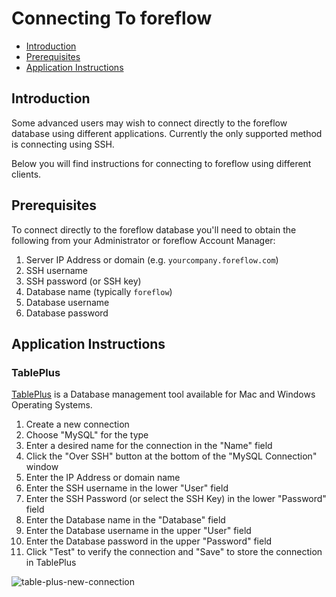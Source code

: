 # Connecting To foreflow

-   [Introduction](#introduction)
-   [Prerequisites](#prerequisites)
-   [Application Instructions](#application-instructions)

<a name="introduction"></a>

## Introduction

Some advanced users may wish to connect directly to the foreflow database using different applications. Currently the only supported method is connecting using SSH.

Below you will find instructions for connecting to foreflow using different clients.

<a name="prerequisites"></a>

## Prerequisites

To connect directly to the foreflow database you'll need to obtain the following from your Administrator or foreflow Account Manager:

1. Server IP Address or domain (e.g. `yourcompany.foreflow.com`)
2. SSH username
3. SSH password (or SSH key)
4. Database name (typically `foreflow`)
5. Database username
6. Database password

<a name="application-instructions"></a>

## Application Instructions

### TablePlus

[TablePlus](https://tableplus.com/) is a Database management tool available for Mac and Windows Operating Systems.

1. Create a new connection
2. Choose "MySQL" for the type
3. Enter a desired name for the connection in the "Name" field
4. Click the "Over SSH" button at the bottom of the "MySQL Connection" window
5. Enter the IP Address or domain name
6. Enter the SSH username in the lower "User" field
7. Enter the SSH Password (or select the SSH Key) in the lower "Password" field
8. Enter the Database name in the "Database" field
9. Enter the Database username in the upper "User" field
10. Enter the Database password in the upper "Password" field
11. Click "Test" to verify the connection and "Save" to store the connection in TablePlus

![table-plus-new-connection](/{{version}}/img/connecting-to-foreflow-tableplus.jpg)